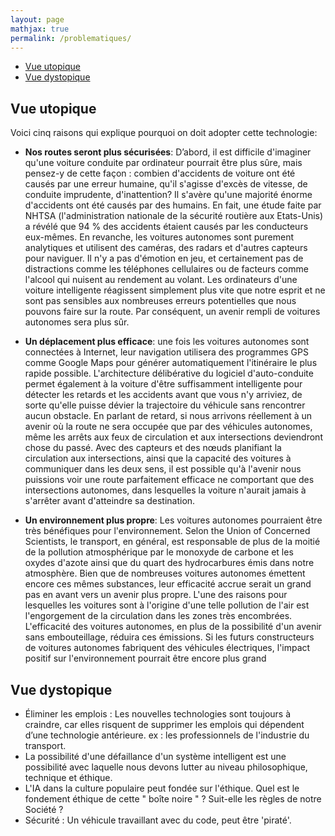 ```yaml
---
layout: page
mathjax: true
permalink: /problematiques/
---
```


- [Vue utopique](#ia)
- [Vue dystopique](#voitures)


<a name='ia'></a>

## Vue utopique


Voici cinq raisons qui explique pourquoi on doit adopter cette technologie:
- **Nos routes seront plus sécurisées**: D’abord, il est difficile d'imaginer qu'une voiture conduite par ordinateur pourrait être plus sûre, mais pensez-y de cette façon : combien d'accidents de voiture ont été causés par une erreur humaine, qu'il s'agisse d'excès de vitesse, de conduite imprudente, d'inattention?  Il s'avère qu'une majorité énorme d'accidents ont été causés par des humains. En fait, une étude faite par NHTSA (l'administration nationale de la sécurité routière aux Etats-Unis) a révélé que 94 % des accidents étaient causés par les conducteurs eux-mêmes. En revanche, les voitures autonomes sont purement analytiques et utilisent des caméras, des radars et d'autres capteurs pour naviguer. Il n'y a pas d'émotion en jeu, et certainement pas de distractions comme les téléphones cellulaires ou de facteurs comme l'alcool qui nuisent au rendement au volant. Les ordinateurs d'une voiture intelligente réagissent simplement plus vite que notre esprit et ne sont pas sensibles aux nombreuses erreurs potentielles que nous pouvons faire sur la route. Par conséquent, un avenir rempli de voitures autonomes sera plus sûr.

- **Un déplacement plus efficace**: une fois les voitures autonomes sont connectées à Internet, leur navigation utilisera des programmes GPS comme Google Maps pour générer automatiquement l'itinéraire le plus rapide possible. L'architecture délibérative du logiciel d'auto-conduite permet également à la voiture d'être suffisamment intelligente pour détecter les retards et les accidents avant que vous n'y arriviez, de sorte qu'elle puisse dévier la trajectoire du véhicule sans rencontrer aucun obstacle. 
En parlant de retard, si nous arrivons réellement à un avenir où la route ne sera occupée que par des véhicules autonomes, même les arrêts aux feux de circulation et aux intersections deviendront chose du passé. Avec des capteurs et des nœuds planifiant la circulation aux intersections, ainsi que la capacité des voitures à communiquer dans les deux sens, il est possible qu'à l'avenir nous puissions voir une route parfaitement efficace ne comportant que des intersections autonomes, dans lesquelles la voiture n'aurait jamais à s'arrêter avant d'atteindre sa destination.

- **Un environnement plus propre**: Les voitures autonomes pourraient être très bénéfiques pour l'environnement. Selon the Union of Concerned Scientists, le transport, en général, est responsable de plus de la moitié de la pollution atmosphérique par le monoxyde de carbone et les oxydes d'azote ainsi que du quart des hydrocarbures émis dans notre atmosphère. Bien que de nombreuses voitures autonomes émettent encore ces mêmes substances, leur efficacité accrue serait un grand pas en avant vers un avenir plus propre. 
L'une des raisons pour lesquelles les voitures sont à l'origine d'une telle pollution de l'air est l'engorgement de la circulation dans les zones très encombrées. L'efficacité des voitures autonomes, en plus de la possibilité d'un avenir sans embouteillage, réduira ces émissions. Si les futurs constructeurs de voitures autonomes fabriquent des véhicules électriques, l'impact positif sur l'environnement pourrait être encore plus grand


<a name='voitures'></a>

## Vue dystopique


- Éliminer les emplois : Les nouvelles technologies sont toujours à craindre, car elles risquent de supprimer les emplois qui dépendent d’une technologie antérieure. ex : les professionnels de l'industrie du transport.
- La possibilité d'une défaillance d'un système intelligent est une possibilité avec laquelle nous devons lutter au niveau philosophique, technique et éthique.
- L'IA dans la culture populaire peut fondée sur l'éthique. Quel est le fondement éthique de cette " boîte noire " ? Suit-elle les règles de notre Société ?
- Sécurité : Un véhicule travaillant avec du code, peut être 'piraté'.